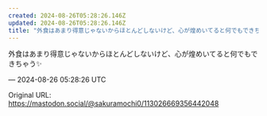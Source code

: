 ```yaml
---
created: 2024-08-26T05:28:26.146Z
updated: 2024-08-26T05:28:26.146Z
title: "外食はあまり得意じゃないからほとんどしないけど、心が煌めいてると何でもできちゃう✨️[...]"
---
```


<p>外食はあまり得意じゃないからほとんどしないけど、心が煌めいてると何でもできちゃう✨️</p>

&mdash; 2024-08-26 05:28:26 UTC

Original URL: https://mastodon.social/@sakuramochi0/113026669356442048
